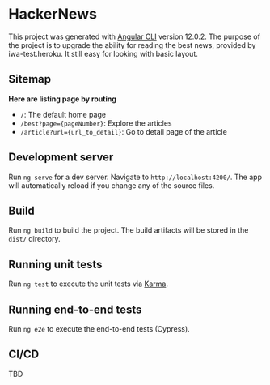 # HackerNews

This project was generated with [Angular CLI](https://github.com/angular/angular-cli) version 12.0.2.
The purpose of the project is to upgrade the ability for reading the best news, provided by iwa-test.heroku. It still easy for looking with basic layout.

## Sitemap
**Here are listing page by routing**

- `/`: The default home page
- `/best?page={pageNumber}`: Explore the articles
- `/article?url={url_to_detail}`: Go to detail page of the article

## Development server

Run `ng serve` for a dev server. Navigate to `http://localhost:4200/`. The app will automatically reload if you change any of the source files.

## Build

Run `ng build` to build the project. The build artifacts will be stored in the `dist/` directory.

## Running unit tests

Run `ng test` to execute the unit tests via [Karma](https://karma-runner.github.io).

## Running end-to-end tests

Run `ng e2e` to execute the end-to-end tests (Cypress).

## CI/CD
TBD

